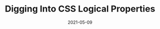 ---
title: "Digging Into CSS Logical Properties"
link: https://ishadeed.com/article/css-logical-properties/
description: The support for CSS logical properties is getting better by time. However, I still struggle to memorize them each time I want to use them in a project. What does start mean? And what does end mean? It’s a bit tricky to grasp all the details without trial and error.
content-type: reading
tags: [web dev]
date: 2021-05-09
---